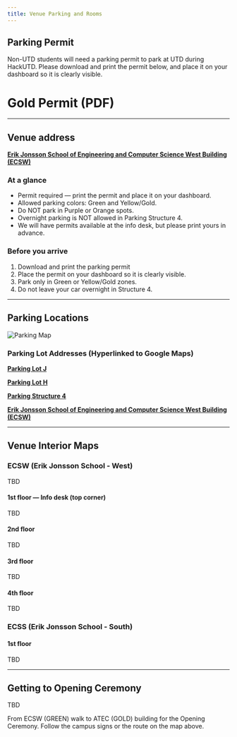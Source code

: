 ```yaml
---
title: Venue Parking and Rooms
---
```


## Parking Permit
Non-UTD students will need a parking permit to park at UTD during HackUTD. Please download and print the permit below, and place it on your dashboard so it is clearly visible.

# **Gold Permit (PDF)**

---
## Venue address
**[Erik Jonsson School of Engineering and Computer Science West Building (ECSW)](https://maps.app.goo.gl/L1rpBD6F2keaLEGt6)**

### At a glance
- Permit required — print the permit and place it on your dashboard.
- Allowed parking colors: Green and Yellow/Gold.
- Do NOT park in Purple or Orange spots.
- Overnight parking is NOT allowed in Parking Structure 4.
- We will have permits available at the info desk, but please print yours in advance.

### Before you arrive

1. Download and print the parking permit
2. Place the permit on your dashboard so it is clearly visible.
3. Park only in Green or Yellow/Gold zones.
4. Do not leave your car overnight in Structure 4.

---
## Parking Locations

![Parking Map](/img/hackerpacks/parking-map.png)

### Parking Lot Addresses (Hyperlinked to Google Maps)

**[Parking Lot J](https://google.com/maps/place/Parking+Lot+J/@32.9832153,-96.7629778,5084m/data=!3m1!1e3!4m6!3m5!1s0x864c2100023d4a19:0xf96c48a1b1114462!8m2!3d32.9844725!4d-96.7504943!16s%2Fg%2F11x0pwn3pl?entry=ttu&g_ep=EgoyMDI1MTAyMC4wIKXMDSoASAFQAw%3D%3D)**

**[Parking Lot H](https://www.google.com/maps/place/Lot+H,+Richardson,+TX+75080/@32.9876998,-96.7555914,1271m/data=!3m2!1e3!4b1!4m6!3m5!1s0x864c2201c720b551:0x54b136ce6c0cf575!8m2!3d32.9875159!4d-96.7530794!16s%2Fg%2F11bvtdzw2v?entry=ttu&g_ep=EgoyMDI1MTAyMC4wIKXMDSoASAFQAw%3D%3D)**

**[Parking Structure 4](https://www.google.com/maps/place/UTD+Parking+Structure+4+(PS4)/data=!4m2!3m1!1s0x0:0x70b6d83d8e817538?sa=X&ved=1t:2428&ictx=111)**

**[Erik Jonsson School of Engineering and Computer Science West Building (ECSW)](https://www.google.com/maps?sca_esv=5314ac5036c6a181&output=search&q=utd+ecsw&source=lnms&fbs=AIIjpHxU7SXXniUZfeShr2fp4giZ1Y6MJ25_tmWITc7uy4KIeqDdErwP5rACeJAty2zADJgKwqE9vE8G6XUjedIRSWZu1w-EyDQQzBO-FgE4jMyjIL2plRuFzCUX70RenpxRX1DvOnyfz4JbbC6ExazGRZzR6KfDSV1-QrzLVxFGWkv5fvPG3AGgqozC2ceOYFrQbQdAFrfRzitLYjQDYjpSQGcQ7NflLQ&entry=mc&ved=1t:200715&ictx=111)**

---
## Venue Interior Maps 
### ECSW (Erik Jonsson School - West)

TBD
#### 1st floor — Info desk (top corner)

TBD
#### 2nd floor

TBD
#### 3rd floor

TBD
#### 4th floor

TBD
### ECSS (Erik Jonsson School - South)

#### 1st floor

TBD

---
## Getting to Opening Ceremony

TBD

From ECSW (GREEN) walk to ATEC (GOLD) building for the Opening Ceremony. Follow the campus signs or the route on the map above.